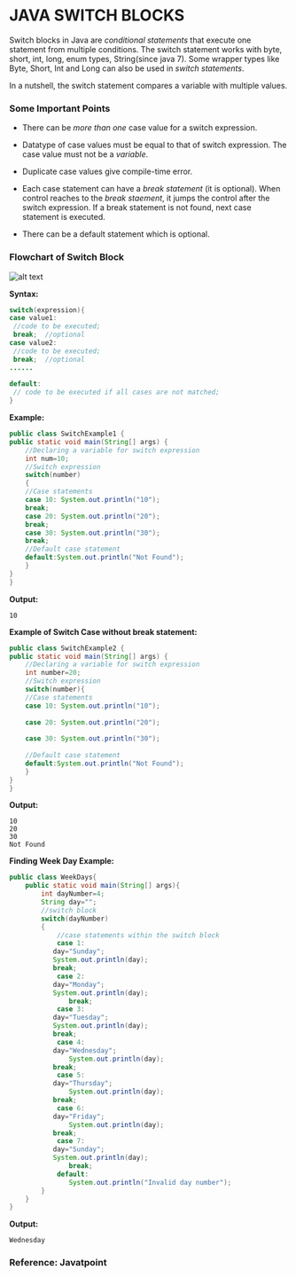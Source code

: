 #  **JAVA SWITCH BLOCKS**
Switch blocks in Java are *conditional statements* that execute one statement from multiple conditions. The switch statement works with byte, short, int, long, enum types, String(since java 7). Some wrapper types like Byte, Short, Int and Long can also be used in *switch statements*.

In a nutshell, the switch statement compares a variable with multiple values.

### **Some Important Points** 

* There can be *more than one* case value for a switch expression.

* Datatype of case values must be equal to that of switch expression. The case value must not be a *variable*.

* Duplicate case values give compile-time error.

* Each case statement can have a *break statement* (it is optional). When control reaches to the *break staement*, it jumps the control after the switch expression. If a break statement is not found, next case statement is executed.

* There can be a default statement which is optional.

### **Flowchart of Switch Block**  

 ![alt text](https://iq.opengenus.org/content/images/2019/06/switchcase-1.png)     


**Syntax:**
```java
switch(expression){    
case value1:    
 //code to be executed;    
 break;  //optional  
case value2:    
 //code to be executed;    
 break;  //optional  
......    
    
default:     
 // code to be executed if all cases are not matched;  
}
```
**Example:**    
```java
public class SwitchExample1 {  
public static void main(String[] args) {  
    //Declaring a variable for switch expression  
    int num=10;  
    //Switch expression  
    switch(number)
    {  
    //Case statements  
    case 10: System.out.println("10");  
    break;  
    case 20: System.out.println("20");  
    break;  
    case 30: System.out.println("30");  
    break;  
    //Default case statement  
    default:System.out.println("Not Found");  
    }  
}  
}  
```
**Output:** 
```
10
```

**Example of Switch Case without break statement:**

```java
public class SwitchExample2 {  
public static void main(String[] args) {  
    //Declaring a variable for switch expression  
    int number=20;  
    //Switch expression  
    switch(number){  
    //Case statements  
    case 10: System.out.println("10");  
  
    case 20: System.out.println("20");  
   
    case 30: System.out.println("30");  
      
    //Default case statement  
    default:System.out.println("Not Found");  
    }  
}  
}  
```
**Output:**  
```
10  
20  
30  
Not Found
```

**Finding Week Day Example:**
```java
public class WeekDays{
    public static void main(String[] args){
        int dayNumber=4;
        String day="";
        //switch block
        switch(dayNumber)
        {
            //case statements within the switch block
            case 1: 
	       day="Sunday";
	       System.out.println(day);
	       break;
            case 2:
	       day="Monday";
	       System.out.println(day);
               break;
            case 3: 
	       day="Tuesday";
	       System.out.println(day);
	       break;
            case 4: 
	       day="Wednesday";
               System.out.println(day);
	       break;
            case 5: 
	       day="Thursday";
               System.out.println(day);
	       break;
            case 6: 
	       day="Friday";
               System.out.println(day);
	       break;
            case 7: 
	       day="Sunday";
	       System.out.println(day);
               break;
            default:
               System.out.println("Invalid day number");
        }
    }
}
```
**Output:**  
```
Wednesday
```
### **Reference:** Javatpoint
